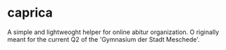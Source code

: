 # caprica
A simple and lightweoght helper for online abitur organization. O
riginally meant for the current Q2 of the 'Gymnasium der Stadt Meschede'.

